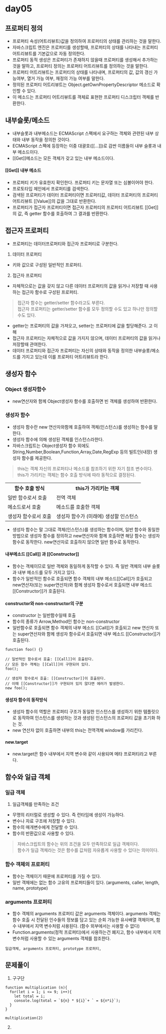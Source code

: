 # day05

## 프로퍼티 정의
* 프로퍼티 속성(어트리뷰트)값을 정의하여 프로퍼티의 상태를 관리하는 것을 말한다.
* 자바스크립트 엔진은 프로퍼티를 생성할때, 프로퍼티의 상태를 나타내는 프로퍼티 어트리뷰트를 기본값으로 자동 정의한다.
* 프로퍼티 동적 생성은 프로퍼티가 존재하지 않을때 프로퍼티를 생성해서 추가하는 것을 말하고, 프로퍼티 정의는 프로퍼티 어트리뷰트를 정의하는 것을 말한다.
* 프로퍼티 어트리뷰트는 프로퍼티의 상태를 나타내며, 프로퍼티의 값, 값의 갱신 가능여부, 열거 가능 여부, 재정의 가능 여부를 말한다.
* 정의된 프로퍼티 어트리뷰트는 Object.getOwnPropertyDescriptor 메소드로 확인할 수 있다.
* 이 메소드는 프로퍼티 어트리뷰트를 객체료 표현한 프로퍼티 디스크립터 객체를 반환한다. 

## 내부슬롯/메소드
* 내부슬롯과 내부메소드는 ECMAScript 스펙에서 요구하는 객체와 관련된 내부 상태와 내부 동작을 정의한 것이다.
* ECMAScript 스펙에 등장하는 이중 대괄호([[…]])로 감싼 이름들이 내부 슬롯과 내부 메소드이다.
* [[Get]]메소드는 모든 객체가 갖고 있는 내부 메소드이다.
#### [[Get]] 내부 메소드
* 프로퍼티 키가 유효한지 확인한다. 프로퍼티 키는 문자열 또는 심볼이어야 한다.
* 프로토타입 체인에서 프로퍼티를 검색한다.
* 검색된 프로퍼티가 데이터 프로퍼티이면 프로퍼티값, 데이터 프로퍼티의 프로퍼티 어트리뷰트  [[Value]]의 값을 그대로 반환한다.
* 프로퍼티가 접근자 프로퍼티이면 접근자 프로퍼티의 프로퍼티 어트리뷰트  [[Get]]의 값, 즉 getter 함수를 호출하여 그 결과를 반환한다.

## 접근자 프로퍼티 
* 프로퍼티는 데이터프로퍼티와 접근자 프로퍼티로 구분한다.
1. 데이터 프로퍼티
* 키와 값으로 구성된 일반적인 프로퍼티. 
2. 접근자 프로퍼티
* 자체적으로는 값을 갖지 않고 다른 데이터 프로퍼티의 값을 읽거나 저장할 때 사용하는 접근자 함수로 구성된 프로퍼티.

> 접근자 함수는 getter/setter 함수라고도 부른다.<br>
> 접근자 프로퍼티는 getter/setter 함수를 모두 정의할 수도 있고 하나만 정의할 수도 있다.

* getter는 프로퍼티의 값을 가져오고, setter는 프로퍼티에 값을 할당해준다. 고 이해 
* 접근자 프로퍼티는 자체적으로 값을 가지지 않으며, 데이터 프로퍼티의 값을 읽거나 저장할때 관여한다.
* 데이터 프로퍼티와 접근자 프로퍼티는 자신의 상태와 동작을 정의한 내부슬롯/메소드를 가지고 있는데 이를 프로퍼티 어트리뷰트라 한다.

## 생성자 함수

### Object 생성자함수
* new연산자와 함께 Object생성자 함수를 호출하면 빈 객체를 생성하여 반환한다.

### 생성자 함수
* 생성자 함수란 new 연산자와함께 호출하여 객체(인스턴스)를 생성하는 함수를 말한다.
* 생성자 함수에 의해 생성된 객체를 인스턴스라한다.
* 자바스크립트는 Object생성자 함수 외에도 String,Number,Boolean,Function,Array,Date,RegExp 등의 빌트인(내장) 생성자 함수를 제공한다.

> this는 객체 자신의 프로퍼티나 메소드를 참조하기 위한 자기 참조 변수이다.<br>
> this가 가리키는 객체는 함수 호출 방식에 따라 동적으로 결정된다.

<table>
  <tr>
    <th>함수 호출 방식</th>
    <th>this가 가리키는 객체</th>
  </tr>
  <tr>
    <td>일반 함수로서 호출</td>
    <td>전역 객체</td>
  </tr>
  <tr>
    <td>메소드로서 호출</td>
    <td>메소드를 호출한 객체</td>
  </tr>
  <tr>
    <td>생성자 함수로서 호출</td>
    <td>생성자 함수가 (미래에) 생성할 인스턴스</td>
  </tr>
</table>

* 생성자 함수는 말 그대로 객체(인스턴스)를 생성하는 함수이며, 일반 함수와 동일한 방법으로 생성자 함수를 정의하고 new연산자와 함께 호출하면 해당 함수는 생성자 함수로 동작한다. new연산자로 호출하지 않으면 일반 함수로 동작한다.

#### 내부메소드 [[Call]] 과 [[Constructor]]
* 함수는 객체이므로 일반 객체와 동일하게 동작할 수 있다. 즉 일반 객체의 내부 슬롯과 내부 메소드를 모두 가지고 있다.
* 함수가 일반적인 함수로 호출되면 함수 객체의 내부 메소드[[Call]]가 호출되고 new연산자(또는 super연산자)와 함께 생성자 함수로서 호출되면 내부 메소드 [[Constructor]]가 호출된다.

#### constructor와 non-constructor의 구분
* constructor 는 일반함수일때 호출
* 함수의 종류가 Arrow,Method인 함수는 non-constructor
* 일반함수로 호출되면 함수 객체의 내부 메소드 [[Call]]가 호출되고 new 연산자 또는 super연산자와 함께 생성자 함수로서 호출되면 내부 메소드 [[Constructor]]가 호출된다.
```
function foo() {}

// 일반적인 함수로서 호출: [[Call]]이 호출된다.
// 모든 함수 객체는 [[Call]]이 구현되어 있다.
foo();

// 생성자 함수로서 호출: [[Constructor]]이 호출된다.
// 이때 [[Constructor]]가 구현되어 있지 않다면 에러가 발생한다.
new foo();
```

#### 생성자 함수의 동작방식
* 생성자 함수의 역할은 프로퍼티 구조가 동일한 인스턴스를 생성하기 위한 템플릿으로 동작하여 인스턴스를 생성하는 것과 생성된 인스턴스의 프로퍼티 값을 초기화 하는 것.
* new 연산자 없이 호출하면 내부의 this는 전역객체 window를 가리킨다.


#### new.target
* new.target은 함수 내부에서 지역 변수와 같이 사용되며 메타 프로퍼티라고 부른다. 

## 함수와 일급 객체

### 일급 객체
1. 일급객체를 만족하는 조건
* 무명의 리터럴로 생성할 수 있다. 즉 런타임에 생성이 가능하다.
* 변수나 자료 구조에 저장할 수 있다.
* 함수의 매개변수에게 전달할 수 있다.
* 함수의 반환값으로 사용할 수 있다.
> 자바스크립트의 함수는 위의 조건을 모두 만족하므로 일급 객체이다.<br>
> 함수가 일급 객체라는 것은 함수를 값처럼 자유롭게 사용할 수 있다는 의미이다.

### 함수 객체의 프로퍼티
* 함수는 객체이기 때문에 프로퍼티를 가질 수 있다.
* 일반 객체에는 없는 함수 고유의 프로퍼티들이 있다. (arguments, caller, length, name, prototype)

### arguments 프로퍼티
* 함수 객체의 arguments 프로퍼티 값은 arguments 객체이다. arguments 객체는 함수 호출 시 전달된 인수들의 정보를 담고 있는 순회 가능한 유사배열 객체이며, 함수 내부에서 지역 변수처럼 사용된다. (함수 외부에서는 사용할 수 없다)
* Function.arguments(정적 프로퍼티)에서 사용하는건 폐지고, 함수 내부에서 지역변수처럼 사용할 수 있는 arguments 객체를 참조한다.



```
일급객체, arguments 프로퍼티, prototype 프로퍼티,
```






## 문제풀이
1. 구구단
```
function multiplication (n){
  for(let i = 1; i <= 9; i++){
    let total = i;
    console.log(total = `${n} * ${i}`+ ` = ${n*i}`);
  }
}

multiplication(2)
```
2. 